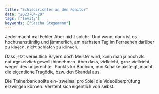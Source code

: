 ```yaml
---
title: "Schiedsrichter an den Monitor"
date: "2023-04-29"
tags: ["levity"]
keywords: ["Sascha Stegemann"]
---
```

Jeder macht mal Fehler. Aber nicht solche. Und wenn, dann ist es hochunanständig und jämmerlich, am nächsten Tag im Fernsehen darüber zu klagen, nicht schlafen zu können. 

Dass jetzt vermutlich Bayern doch Meister wird, kann man ja noch als naturgesetzlich gewollt hinnehmen. Aber dass, vielleicht, ganz vielleicht, wegen des ungerechten Punkts für Bochum, nun Schalke absteigt, macht die eigentliche Tragödie, bzw. den Skandal aus.

Die Trainerbank sollte ein- zweimal pro Spiel die Videoüberprüfung erzwingen können. Versteht sich eigentlich von selbst.